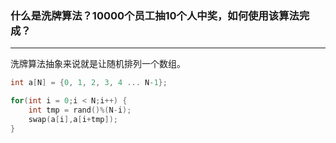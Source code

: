 ### 什么是洗牌算法？10000个员工抽10个人中奖，如何使用该算法完成？

------

洗牌算法抽象来说就是让随机排列一个数组。


```c++
int a[N] = {0, 1, 2, 3, 4 ... N-1};

for(int i = 0;i < N;i++) {
    int tmp = rand()%(N-i);
    swap(a[i],a[i+tmp]);
}

```